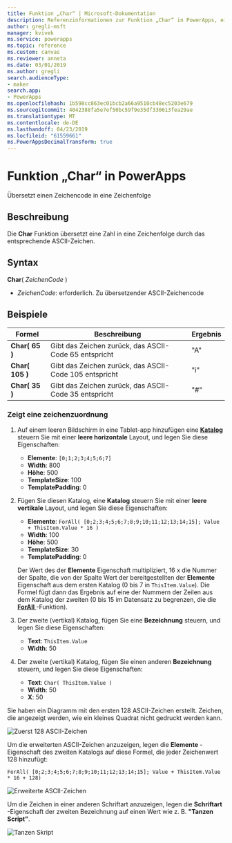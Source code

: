 ```yaml
---
title: Funktion „Char“ | Microsoft-Dokumentation
description: Referenzinformationen zur Funktion „Char“ in PowerApps, einschließlich Syntax und Beispielen
author: gregli-msft
manager: kvivek
ms.service: powerapps
ms.topic: reference
ms.custom: canvas
ms.reviewer: anneta
ms.date: 03/01/2019
ms.author: gregli
search.audienceType:
- maker
search.app:
- PowerApps
ms.openlocfilehash: 1b598cc863ec01bcb2a66a9510cb48ec5203e679
ms.sourcegitcommit: 4042388fa5e7ef50bc59f9e35df330613fea29ae
ms.translationtype: MT
ms.contentlocale: de-DE
ms.lasthandoff: 04/23/2019
ms.locfileid: "61559661"
ms.PowerAppsDecimalTransform: true
---
```

# <a name="char-function-in-powerapps"></a>Funktion „Char“ in PowerApps

Übersetzt einen Zeichencode in eine Zeichenfolge

## <a name="description"></a>Beschreibung

Die **Char** Funktion übersetzt eine Zahl in eine Zeichenfolge durch das entsprechende ASCII-Zeichen.

## <a name="syntax"></a>Syntax

**Char**( *ZeichenCode* )

- *ZeichenCode*: erforderlich. Zu übersetzender ASCII-Zeichencode

## <a name="examples"></a>Beispiele

| Formel | Beschreibung | Ergebnis |
| --- | --- | --- |
| **Char( 65 )** |Gibt das Zeichen zurück, das ASCII-Code 65 entspricht |"A" |
| **Char( 105 )** |Gibt das Zeichen zurück, das ASCII-Code 105 entspricht |"i" |
| **Char( 35 )** |Gibt das Zeichen zurück, das ASCII-Code 35 entspricht |"#" |

### <a name="display-a-character-map"></a>Zeigt eine zeichenzuordnung

1. Auf einem leeren Bildschirm in eine Tablet-app hinzufügen eine [ **Katalog** ](../controls/control-gallery.md) steuern Sie mit einer **leere horizontale** Layout, und legen Sie diese Eigenschaften:

    - **Elemente**: `[0;1;2;3;4;5;6;7]`
    - **Width**: 800
    - **Höhe**: 500
    - **TemplateSize**: 100
    - **TemplatePadding**: 0

1. Fügen Sie diesen Katalog, eine **Katalog** steuern Sie mit einer **leere vertikale** Layout, und legen Sie diese Eigenschaften:

    - **Elemente**: `ForAll( [0;2;3;4;5;6;7;8;9;10;11;12;13;14;15]; Value + ThisItem.Value * 16 )`
    - **Width**: 100
    - **Höhe**: 500
    - **TemplateSize**: 30
    - **TemplatePadding**: 0

    Der Wert des der **Elemente** Eigenschaft multipliziert, 16 x die Nummer der Spalte, die von der Spalte Wert der bereitgestellten der **Elemente** Eigenschaft aus dem ersten Katalog (0 bis 7 in `ThisItem.Value`). Die Formel fügt dann das Ergebnis auf eine der Nummern der Zeilen aus dem Katalog der zweiten (0 bis 15 im Datensatz zu begrenzen, die die [ **ForAll** ](function-forall.md) -Funktion).

1. Der zweite (vertikal) Katalog, fügen Sie eine **Bezeichnung** steuern, und legen Sie diese Eigenschaften:

    - **Text**: `ThisItem.Value`
    - **Width**: 50

1. Der zweite (vertikal) Katalog, fügen Sie einen anderen **Bezeichnung** steuern, und legen Sie diese Eigenschaften:

    - **Text**: `Char( ThisItem.Value )`
    - **Width**: 50
    - **X**: 50

Sie haben ein Diagramm mit den ersten 128 ASCII-Zeichen erstellt. Zeichen, die angezeigt werden, wie ein kleines Quadrat nicht gedruckt werden kann.

![Zuerst 128 ASCII-Zeichen](media/function-char/chart-lower.png)

Um die erweiterten ASCII-Zeichen anzuzeigen, legen die **Elemente** -Eigenschaft des zweiten Katalogs auf diese Formel, die jeder Zeichenwert 128 hinzufügt:

`ForAll( [0;2;3;4;5;6;7;8;9;10;11;12;13;14;15]; Value + ThisItem.Value * 16 + 128)`

![Erweiterte ASCII-Zeichen](media/function-char/chart-higher.png)

Um die Zeichen in einer anderen Schriftart anzuzeigen, legen die **Schriftart** -Eigenschaft der zweiten Bezeichnung auf einen Wert wie z. B. **"Tanzen Script"**.

![Tanzen Skript](media/function-char/chart-higher-dancing-script.png)
